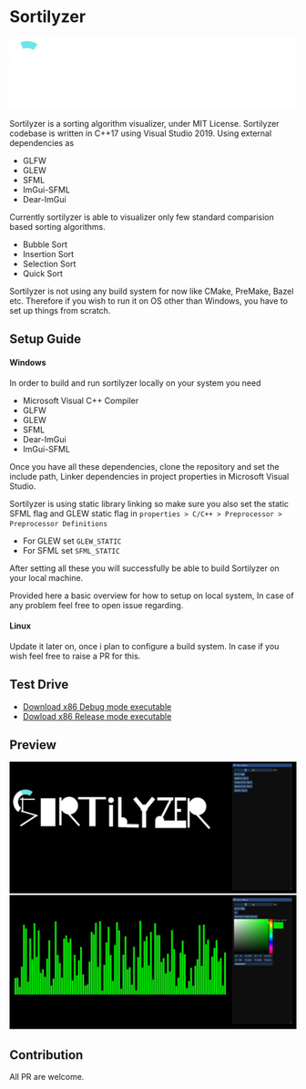 # Sortilyzer
<p align="center">
  <img src="./Sortilyzer/assets/trans.png"></img>
</p>

Sortilyzer is a sorting algorithm visualizer, under MIT License. Sortilyzer codebase is written in C++17 using Visual Studio 2019. Using external dependencies as
- GLFW
- GLEW
- SFML
- ImGui-SFML
- Dear-ImGui

Currently sortilyzer is able to visualizer only few standard comparision based sorting algorithms.
- Bubble Sort
- Insertion Sort
- Selection Sort
- Quick Sort

Sortilyzer is not using any build system for now like CMake, PreMake, Bazel etc. Therefore if you wish to run it on OS other than Windows, you have to set up things from scratch.

## Setup Guide
#### Windows
In order to build and run sortilyzer locally on your system you need
- Microsoft Visual C++ Compiler
- GLFW
- GLEW
- SFML
- Dear-ImGui
- ImGui-SFML

Once you have all these dependencies, clone the repository and set the include path, Linker dependencies in project properties in Microsoft Visual Studio.

Sortilyzer is using static library linking so make sure you also set the static SFML flag and GLEW static flag in `properties > C/C++ > Preprocessor > Preprocessor Definitions`
- For GLEW set `GLEW_STATIC`
- For SFML set `SFML_STATIC`

After setting all these you will successfully be able to build Sortilyzer on your local machine.

Provided here a basic overview for how to setup on local system, In case of any problem feel free to open issue regarding.

#### Linux
Update it later on, once i plan to configure a build system.
In case if you wish feel free to raise a PR for this.

## Test Drive
- [Download x86 Debug mode executable](./Debug-x86/Sortilyzer.exe)
- [Dowload x86 Release mode executable](./Release-x86/Sortilyzer.exe)

## Preview
<img src="./Preview/1.jpg">
<br/>
<img src="./Preview/2.jpg">

## Contribution
All PR are welcome.